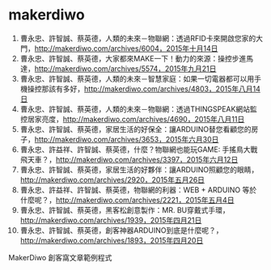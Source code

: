 # makerdiwo

1.	曹永忠、許智誠、蔡英德，人類的未來－物聯網：透過RFID卡來開啟您家的大門，http://makerdiwo.com/archives/6004，2015年十月14日
2.	曹永忠、許智誠、蔡英德，大家都來MAKE一下！動力的來源：操控步進馬達，http://makerdiwo.com/archives/5574，2015年九月21日
3.	曹永忠、許智誠、蔡英德，人類的未來－智慧家庭：如果一切電器都可以用手機操控那該有多好，http://makerdiwo.com/archives/4803，2015年八月14日
4.	曹永忠、許智誠、蔡英德，人類的未來－物聯網：透過THINGSPEAK網站監控居家亮度，http://makerdiwo.com/archives/4690，2015年八月11日
5.	曹永忠、許智誠、蔡英德，家居生活的好保全：讓ARDUINO替您看顧您的房子，http://makerdiwo.com/archives/3653，2015年六月30日
6.	曹永忠、許益祥、許智誠、蔡英德，什麼？物聯網也能玩GAME: 手搖鳥大戰飛天車？，http://makerdiwo.com/archives/3397，2015年六月12日
7.	曹永忠、許智誠、蔡英德，家居生活的好夥伴：讓ARDUINO照顧您的眼睛，http://makerdiwo.com/archives/2920，2015年五月26日
8.	曹永忠、許益祥、許智誠、蔡英德，物聯網的利器：WEB + ARDUINO 等於什麼呢？，http://makerdiwo.com/archives/2221，2015年五月4日
9.	曹永忠、許智誠、蔡英德，黑客松創意製作：MR. BU穿戴式手環，http://makerdiwo.com/archives/1939，2015年四月21日
10.	曹永忠、許智誠、蔡英德，創客神器ARDUINO到底是什麼呢？，http://makerdiwo.com/archives/1893，2015年四月20日


MakerDiwo 創客窩文章範例程式
